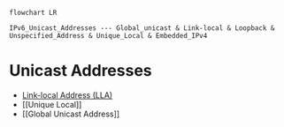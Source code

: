 
```mermaid
flowchart LR

IPv6_Unicast_Addresses --- Global_unicast & Link-local & Loopback & Unspecified_Address & Unique_Local & Embedded_IPv4
```

# Unicast Addresses

- [Link-local Address (LLA)](Link-local%20Address%20(LLA).md)
- [[Unique Local]]
- [[Global Unicast Address]]
